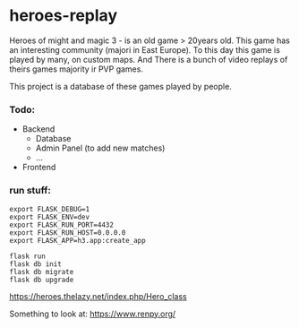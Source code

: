 # heroes-replay

Heroes of might and magic 3 - is an old game > 20years old. This game has an interesting community (majori in East Europe). To this day this game is played by many, on custom maps. And There is a bunch of video replays of theirs games majority ir PVP games.

This project is a database of these games played by people.

### Todo:
- Backend
    - Database
    - Admin Panel (to add new matches)
    - ...
- Frontend


### run stuff:


```
export FLASK_DEBUG=1
export FLASK_ENV=dev
export FLASK_RUN_PORT=4432
export FLASK_RUN_HOST=0.0.0.0
export FLASK_APP=h3.app:create_app 

flask run
flask db init
flask db migrate
flask db upgrade

```


https://heroes.thelazy.net/index.php/Hero_class



Something to look at: https://www.renpy.org/